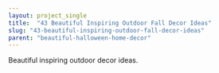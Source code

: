```yaml
---
layout: project_single
title:  "43 Beautiful Inspiring Outdoor Fall Decor Ideas"
slug: "43-beautiful-inspiring-outdoor-fall-decor-ideas"
parent: "beautiful-halloween-home-decor"
---
```

Beautiful inspiring outdoor decor ideas.